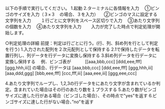 以下の手順で実行してください。
1.起動
2.ターミナルに各情報を入力
　①ビンゴのサイズを入力（３×３　の場合、３を入力）
　②ビンゴのマスに設定する文字列を入力
　　１行ごとに文字列をスペース区切りで入力
　③あたり文字列の個数を入力
　④あたり文字列を入力
　　入力が完了した時点で判定処理が開始します。


○判定処理の詳細
前提：判定は行ごとに行う。(行、列、斜め列を行として判定を行う)
1.入力された配列を２次元配列として保持する
2.1で保持したデータを転置行列し、列データを行データに変換し保持する
3.斜め列データを行データに変換し保持する
　例．ビンゴ表が
　　　[[aaa,bbb,ccc]
       [ddd,eee,fff]
       [ggg,hhh,iii]]
    の場合、行データは
      [aaa,bbb,ccc]
      [ddd,eee,fff]
      [ggg,hhh,iii]
      [aaa,ddd,ggg]
      [bbb,eee,fff]
      [ccc,fff,iii]
      [aaa,eee,iii]
      [ggg,eee,ccc]

4.あたり文字列でループし、1,2,3の行データをにあたり文字が含まれているか判定。含まれていた場合はその行のあたり数を１プラスする
5.あたり数がビンゴサイズに達した行がある場合（ビンゴした場合）、その時点で"yes"を返す
6.ビンゴサイズに達した行がない場合、”no”を返す